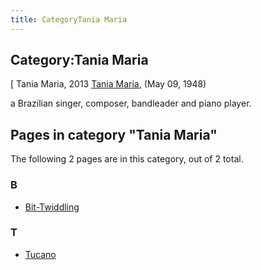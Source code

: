 ```yaml
---
title: CategoryTania Maria
---
```

## Category:Tania Maria



\[ Tania Maria, 2013
[Tania Maria](https://en.wikipedia.org/wiki/Tania_Maria), (May 09, 1948)

a Brazilian singer, composer, bandleader and piano player.

## Pages in category "Tania Maria"

The following 2 pages are in this category, out of 2 total.

### B

- [Bit-Twiddling](Bit-Twiddling "Bit-Twiddling")

### T

- [Tucano](Tucano "Tucano")

